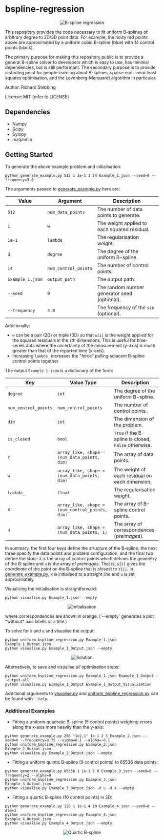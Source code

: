 bspline-regression
==================

<p align="center">
  <img src="https://github.com/rstebbing/bspline-regression/raw/master/figures/README-0.png" alt="B-spline regression"/>
</p>

This repository provides the code necessary to fit uniform B-splines of arbitrary degree to 2D/3D point data.
For example, the noisy red points above are approximated by a uniform cubic B-spline (blue) with 14 control points (black).

The primary purpose for making this repository public is to provide a general B-spline solver to developers which is easy to use, has minimal dependencies, but is still performant.
The secondary purpose is to provide a starting point for people learning about B-splines, sparse non-linear least squares optimisation, and the Levenberg-Marquardt algorithm in particular.

Author: Richard Stebbing

License: MIT (refer to LICENSE)

Dependencies
------------
* Numpy
* Scipy
* Sympy
* matplotlib

Getting Started
---------------

To generate the above example problem and initialisation:
```
python generate_example.py 512 1 1e-1 3 14 Example_1.json --seed=0 --frequency=3.0
```
The arguments passed to [generate_example.py](generate_example.py) here are:

Value | Argument | Description
------------- | ------------- | -------------
`512` | `num_data_points` | The number of data points to generate.
`1` | `w` | The weight applied to each squared residual.
`1e-1` | `lambda_` | The regularisation weight.
`3` | `degree` | The degree of the uniform B-spline.
`14` | `num_control_points` | The number of control points.
`Example_1.json` | `output_path` | The output path.
`--seed` | `0` | The random number generator seed (optional).
`--frequency` | `3.0` | The frequency of the `sin` (optional).

Additionally:
* `w` can be a pair (2D) or triple (3D) so that `w[i]` is the weight applied for the squared residuals in the `i`th dimensions.
This is useful for time-series data where the uncertainty of the measurement (y-axis) is much greater than that of the reported time (x-axis).
* Increasing `lambda_` increases the "force" pulling adjacent B-spline control points together.

The output `Example_1.json` is a dictionary of the form:

Key | Value Type | Description
------------- | ------------- | -------------
`degree` | `int` | The degree of the uniform B-spline.
`num_control_points` | `num_control_points` | The number of control points.
`dim` | `int` | The dimension of the problem.
`is_closed` | `bool` | `True` if the B-spline is closed, `False` otherwise.
`Y` | `array_like, shape = (num_data_points, dim)` | The array of data points.
`w` | `array_like, shape = (num_data_points, dim)` | The weight of each residual on each dimension.
`lambda_` | `float` | The regularisation weight.
`X` | `array_like, shape = (num_control_points, dim)` | The array of B-spline control points.
`u` | `array_like, shape = (num_data_points, 1)` | The array of correspondences (*preimages*).

In summary, the first four keys define the *structure* of the B-spline, the next three specify the data points and problem configuration, and the final two define the *state*: `X` is the array of control points which defines the geometry of the B-spline and `u` is the array of *preimages*.
That is, `u[i]` gives the *coordinate* of the point on the B-spline that is closest to `Y[i]`.
In [generate_example.py](generate_example.py), `X` is initialised to a straight line and `u` is set approximately.

Visualising the initialisation is straightforward:
```
python visualise.py Example_1.json --empty
```
<p align="center">
  <img src="https://github.com/rstebbing/bspline-regression/raw/master/figures/README-1.png" alt="Initialisation"/>
</p>
where correspondences are shown in orange.
(`--empty` generates a plot *without* axis labels or a title.)

To solve for `X` and `u` and visualise the output:
```
python uniform_bspline_regression.py Example_1.json Example_1_Output.json
python visualise.py Example_1_Output.json --empty
```
<p align="center">
  <img src="https://github.com/rstebbing/bspline-regression/raw/master/figures/README-2.png" alt="Solution"/>
</p>

Alternatively, to save and visualise *all* optimisation steps:
```
python uniform_bspline_regression.py Example_1.json Example_1_Output --output-all
python visualise.py Example_1_Output Example_1_Output_Visualisation
```
Additional arguments to [visualise.py](visualise.py) and [uniform_bspline_regression.py](uniform_bspline_regression.py) can be found with `--help`.

### Additional Examples
- Fitting a uniform quadratic B-spline (5 control points) weighing errors along the x-axis more heavily than the y-axis:
```
python generate_example.py 256 "1e2,1" 1e-1 2 5 Example_2.json --seed=0 --frequency=0.75 --sigma=0.1 --alpha=-0.1
python uniform_bspline_regression.py Example_2.json Example_2_Output.json
python visualise.py Example_2_Output.json --empty
```

- Fitting a uniform quintic B-spline (9 control points) to 65536 data points:
```
python generate_example.py 65356 1 1e-1 5 9 Example_3.json --seed=0 --frequency=2 --alpha=0
python uniform_bspline_regression.py Example_3.json Example_3_Output.json
python visualise.py Example_3_Output.json -d u -d X --empty
```

- Fitting a quartic B-spline (10 control points) in 3D:
```
python generate_example.py 128 1 1e-1 4 10 Example_4.json --seed=0 --dim=3
python uniform_bspline_regression.py Example_4.json Example_4_Output.json
python visualise.py Example_4_Output.json --empty
```
<p align="center">
  <img src="https://github.com/rstebbing/bspline-regression/raw/master/figures/README-5.png" alt="Quartic B-spline"/>
</p>

